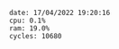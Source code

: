 

                date: 17/04/2022 19:20:16
                cpu: 0.1%
                ram: 19.0%
                cycles: 10680

                         